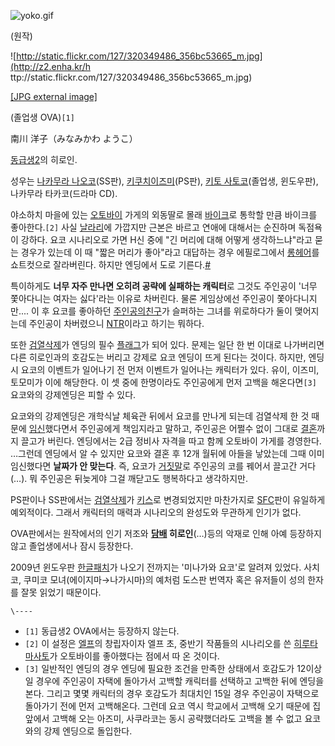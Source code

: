 ![yoko.gif](http://z1.enha.kr/http://rigvedawiki.net/r1/pds/yoko.gif)

  
(원작)  

![http://static.flickr.com/127/320349486_356bc53665_m.jpg](http://z2.enha.kr/h
ttp://static.flickr.com/127/320349486_356bc53665_m.jpg)

[[JPG external
image]](http://static.flickr.com/127/320349486_356bc53665_m.jpg)

  
(졸업생 OVA)`[1]`

南川 洋子（みなみかわ ようこ）

[동급생2](%EB%8F%99%EA%B8%89%EC%83%9D2.md)의 히로인.

성우는 [나카무라 나오코](%EB%82%98%EC%B9%B4%EB%AC%B4%EB%9D%BC%20%EB%82%98%EC%98%A4%EC%BD%94.md)(SS판), [키쿠치이즈미](%ED%82%A4%EC%BF%A0%EC%B9%98%20%EC%9D%B4%EC%A6%88%EB%AF%B8.md)(PS판),
[키토 사토코](%ED%82%A4%ED%86%A0%20%EC%82%AC%ED%86%A0%EC%BD%94.md)(졸업생, 윈도우판),
나카무라 타카코(드라마 CD).

야소하치 마을에 있는 [오토바이](%EC%98%A4%ED%86%A0%EB%B0%94%EC%9D%B4.md) 가게의 외동딸로 몰래
[바이크](%EB%B0%94%EC%9D%B4%ED%81%AC.md)로 통학할 만큼 바이크를 좋아한다.`[2]` 사실
[날라리](%EB%82%A0%EB%9D%BC%EB%A6%AC.md)에 가깝지만 근본은 바르고 연애에 대해서는 순진하며 독점욕이 강하다.
요코 시나리오로 가면 H신 중에 "긴 머리에 대해 어떻게 생각하느냐"라고 묻는 경우가 있는데 이 때 "짧은 머리가 좋아"라고 대답하는 경우
에필로그에서 [롱헤어](%EB%A1%B1%ED%97%A4%EC%96%B4.md)를 쇼트컷으로 잘라버린다. 하지만 엔딩에서 도로
기른다.[#](http://cfile201.uf.daum.net/image/1743234B4D3FD89A2924D6)

특이하게도 **너무 자주 만나면 오히려 공략에 실패하는 캐릭터**로 그것도 주인공이 '너무 쫓아다니는 여자는 싫다'라는 이유로 차버린다.
물론 게임상에선 주인공이 쫓아다니지만.... 이 후 요코를 좋아하던 [주인공의친구](%EC%B9%B4%EC%99%80%EC%A7%80%EB%A6%AC%20%EC%95%84%ED%82%A4%EB%9D%BC.md)가
슬퍼하는 그녀를 위로하다가 둘이 맺어지는데 주인공이 차버렸으니 [NTR](NTR.md)이라고 하기는 뭐하다.

또한 [검열삭제](%EA%B2%80%EC%97%B4%EC%82%AD%EC%A0%9C.md)가 엔딩의 필수
[플래그](%ED%94%8C%EB%9E%98%EA%B7%B8.md)가 되어 있다. 문제는 일단 한 번 이대로 나가버리면 다른 히로인과의
호감도는 버리고 강제로 요코 엔딩이 뜨게 된다는 것이다. 하지만, 엔딩 시 요코의 이벤트가 일어나기 전 먼저 이벤트가 일어나는 캐릭터가
있다. 유이, 이즈미, 토모미가 이에 해당한다. 이 셋 중에 한명이라도 주인공에게 먼저 고백을 해온다면`[3]` 요코와의 강제엔딩은 피할 수
있다.

요코와의 강제엔딩은 개학식날 체육관 뒤에서 요코를 만나게 되는데 검열삭제 한 것 때문에
[임신](%EC%9E%84%EC%8B%A0.md)했다면서 주인공에게 책임지라고 말하고, 주인공은 어쩔수 없이 그대로
[결혼](%EA%B2%B0%ED%98%BC.md)까지 끌고가 버린다. 엔딩에서는 2급 정비사 자격을 따고 함께 오토바이 가게를
경영한다. …그런데 엔딩에서 알 수 있지만 요코와 결혼 후 12개 월뒤에 아들을 낳았는데 그때 이미 임신했다면 **날짜가 안 맞는다**.
즉, 요코가 [거짓말](%EA%B1%B0%EC%A7%93%EB%A7%90.md)로 주인공의 코를 꿰어서 끌고간 거다(…). 뭐 주인공은
뒤늦게야 그걸 깨닫고도 행복하다고 생각하지만.

PS판이나 SS판에서는 [검열삭제](%EA%B2%80%EC%97%B4%EC%82%AD%EC%A0%9C.md)가
[키스](%ED%82%A4%EC%8A%A4.md)로 변경되었지만 마찬가지로 [SFC](SFC.md)판이 유일하게 예외적이다.
그래서 캐릭터의 매력과 시나리오의 완성도와 무관하게 인기가 없다.

OVA판에서는 원작에서의 인기 저조와 **[담배](%EB%8B%B4%EB%B0%B0.md) 히로인**(…)등의 악재로 인해 아예
등장하지 않고 졸업생에서나 잠시 등장한다.

2009년 윈도우판 [한글패치](%ED%95%9C%EA%B8%80%ED%8C%A8%EC%B9%98.md)가 나오기 전까지는 '미나가와
요코'로 알려져 있었다. 사치코, 쿠미코 모녀(에이지마→나가시마)의 예처럼 도스판 번역자 혹은 유저들이 성의 한자를 잘못 읽었기 때문이다.

`\----`

  * `[1]` 동급생2 OVA에서는 등장하지 않는다.
  * `[2]` 이 설정은 [엘프](%EC%97%98%ED%94%84.md)의 창립자이자 엘프 초, 중반기 작품들의 시나리오를 쓴 [히루타 마사토](%ED%9E%88%EB%A3%A8%ED%83%80%20%EB%A7%88%EC%82%AC%ED%86%A0.md)가 오토바이를 좋아했다는 점에서 따 온 것이다.
  * `[3]` 일반적인 엔딩의 경우 엔딩에 필요한 조건을 만족한 상태에서 호감도가 12이상일 경우에 주인공이 자택에 돌아가서 고백할 캐릭터를 선택하고 고백한 뒤에 엔딩을 본다. 그리고 몇몇 캐릭터의 경우 호감도가 최대치인 15일 경우 주인공이 자택으로 돌아가기 전에 먼저 고백해온다. 그런데 요코 역시 학교에서 고백해 오기 때문에 집 앞에서 고백해 오는 아즈미, 사쿠라코는 동시 공략했더라도 고백을 볼 수 없고 요코와의 강제 엔딩으로 돌입한다.

